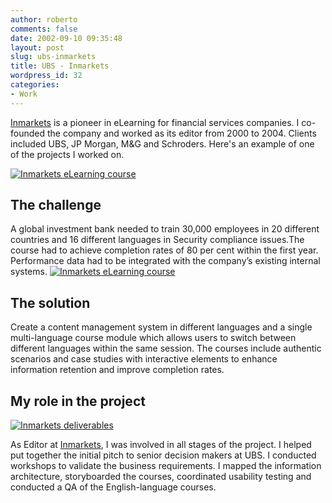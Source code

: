 ```yaml
---
author: roberto
comments: false
date: 2002-09-10 09:35:48
layout: post
slug: ubs-inmarkets
title: UBS - Inmarkets
wordpress_id: 32
categories:
- Work
---
```


[Inmarkets](http://www.inmarkets.com) is a pioneer in eLearning for financial services companies. I co-founded the company and worked as its editor from 2000 to 2004. Clients included UBS, JP Morgan, M&G and Schroders. Here's an example of one of the projects I worked on.


[![Inmarkets eLearning course](http://www.robertocarroll.com/wp-content/uploads/2002/09/Inmarkets1.jpg)](http://www.robertocarroll.com/wp-content/uploads/2002/09/Inmarkets1.jpg)


## The challenge


A global investment bank needed to train 30,000 employees in 20 different countries and 16 different languages in Security compliance issues.The course had to achieve completion rates of 80 per cent within the first year. Performance data had to be integrated with the company’s existing internal systems.
[![Inmarkets eLearning course](http://www.robertocarroll.com/wp-content/uploads/2002/09/Inmarkets2.jpg)](http://www.robertocarroll.com/wp-content/uploads/2002/09/Inmarkets2.jpg)


## The solution


Create a content management system in different languages and a single multi-language course module which allows users to switch between different languages within the same session. The courses include authentic scenarios and case studies with interactive elements to enhance information retention and improve completion rates.


## My role in the project


[![Inmarkets deliverables](http://www.robertocarroll.com/wp-content/uploads/2002/09/Inmarkets-deliverables-960.jpg)](http://www.robertocarroll.com/wp-content/uploads/2002/09/Inmarkets-deliverables-960.jpg)

As Editor at [Inmarkets](http://www.inmarkets.com), I was involved in all stages of the project. I helped put together the initial pitch to senior decision makers at UBS. I conducted workshops to validate the business requirements. I mapped the information architecture, storyboarded the courses, coordinated usability testing and conducted a QA of the English-language courses.
